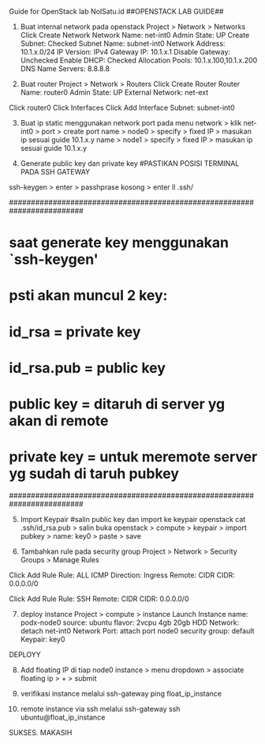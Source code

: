 Guide for OpenStack lab NolSatu.id
##OPENSTACK LAB GUIDE##

1. Buat internal network pada openstack
Project > Network > Networks
Click Create Network
Network Name: net-int0
Admin State: UP
Create Subnet: Checked
Subnet Name: subnet-int0
Network Address: 10.1.x.0/24
IP Version: IPv4
Gateway IP: 10.1.x.1
Disable Gateway: Unchecked
Enable DHCP: Checked
Allocation Pools: 10.1.x.100,10.1.x.200
DNS Name Servers: 8.8.8.8


2. Buat router
Project > Network > Routers
Click Create Router
Router Name: router0
Admin State: UP
External Network: net-ext

Click router0
Click Interfaces
Click Add Interface
Subnet: subnet-int0

3. Buat ip static menggunakan network port
pada menu network > klik net-int0 >  port > create port
name > node0 > specify > fixed IP > masukan ip sesuai guide 10.1.x.y 
name > node1 > specify > fixed IP > masukan ip sesuai guide 10.1.x.y

4. Generate public key dan private key
#PASTIKAN POSISI TERMINAL PADA SSH GATEWAY

ssh-keygen > enter > passhprase kosong > enter
ll .ssh/

#########################################################################
# saat generate key  menggunakan `ssh-keygen'                           #
# psti akan muncul 2 key:                                               #
# id_rsa = private key                                                  #
# id_rsa.pub = public key                                               #
#                                                                       #
# public key = ditaruh di server yg akan di remote                      #
# private key   = untuk meremote server yg sudah di taruh pubkey        #
#########################################################################

5. Import Keypair
#salin public key dan import ke keypair openstack
cat .ssh/id_rsa.pub > salin
buka openstack > compute > keypair > import pubkey > name: key0 > paste > save

6. Tambahkan rule pada security group
Project > Network > Security Groups > Manage Rules

Click Add Rule
Rule: ALL ICMP
Direction: Ingress
Remote: CIDR
CIDR: 0.0.0.0/0

Click Add Rule
Rule: SSH
Remote: CIDR
CIDR: 0.0.0.0/0

7. deploy instance 
Project > compute > instance
Launch Instance 
name: podx-node0
source: ubuntu
flavor: 2vcpu 4gb 20gb HDD
Network: detach net-int0
Network Port: attach port node0
security group: default
Keypair: key0

DEPLOYY

8. Add floating IP di tiap node0
instance > menu dropdown > associate floating ip > + > submit

9. verifikasi instance melalui ssh-gateway
ping float_ip_instance

10. remote instance via ssh melalui ssh-gateway
ssh ubuntu@float_ip_instance

SUKSES. MAKASIH 
